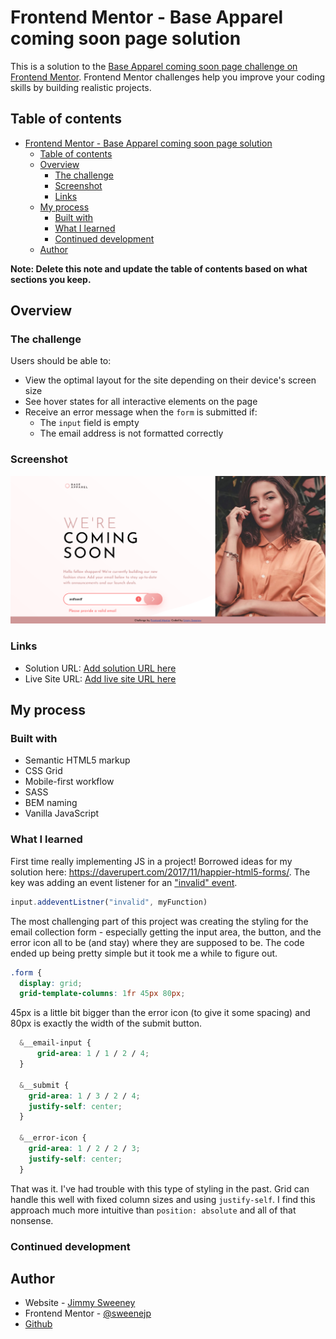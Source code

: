 # Frontend Mentor - Base Apparel coming soon page solution

This is a solution to the [Base Apparel coming soon page challenge on Frontend Mentor](https://www.frontendmentor.io/challenges/base-apparel-coming-soon-page-5d46b47f8db8a7063f9331a0). Frontend Mentor challenges help you improve your coding skills by building realistic projects. 

## Table of contents

- [Frontend Mentor - Base Apparel coming soon page solution](#frontend-mentor---base-apparel-coming-soon-page-solution)
  - [Table of contents](#table-of-contents)
  - [Overview](#overview)
    - [The challenge](#the-challenge)
    - [Screenshot](#screenshot)
    - [Links](#links)
  - [My process](#my-process)
    - [Built with](#built-with)
    - [What I learned](#what-i-learned)
    - [Continued development](#continued-development)
  - [Author](#author)

**Note: Delete this note and update the table of contents based on what sections you keep.**

## Overview

### The challenge

Users should be able to:

- View the optimal layout for the site depending on their device's screen size
- See hover states for all interactive elements on the page
- Receive an error message when the `form` is submitted if:
  - The `input` field is empty
  - The email address is not formatted correctly

### Screenshot

![solution screenshot](/design/solution-screenshot.png)

### Links

- Solution URL: [Add solution URL here](https://your-solution-url.com)
- Live Site URL: [Add live site URL here](https://your-live-site-url.com)

## My process

### Built with

- Semantic HTML5 markup
- CSS Grid
- Mobile-first workflow
- SASS
- BEM naming
- Vanilla JavaScript

### What I learned

First time really implementing JS in a project! Borrowed ideas for my solution here: https://daverupert.com/2017/11/happier-html5-forms/. The key was adding an event listener for an ["invalid" event](https://developer.mozilla.org/en-US/docs/Web/API/HTMLInputElement/invalid_event).  

```js
input.addeventListner("invalid", myFunction)
```

The most challenging part of this project was creating the styling for the email collection form - especially getting the input area, the button, and the error icon all to be (and stay) where they are supposed to be. The code ended up being pretty simple but it took me a while to figure out. 

```css
.form {
  display: grid;
  grid-template-columns: 1fr 45px 80px;
```
45px is a little bit bigger than the error icon (to give it some spacing) and 80px is exactly the width of the submit button.

```css
  &__email-input {
      grid-area: 1 / 1 / 2 / 4;
  }

  &__submit {
    grid-area: 1 / 3 / 2 / 4; 
    justify-self: center; 
  }

  &__error-icon {
    grid-area: 1 / 2 / 2 / 3; 
    justify-self: center; 
  }
```
That was it. I've had trouble with this type of styling in the past. Grid can handle this well with fixed column sizes and using `justify-self`. I find this approach much more intuitive than `position: absolute` and all of that nonsense. 

### Continued development

## Author

- Website - [Jimmy Sweeney](https://jimmysweeney.page/)
- Frontend Mentor - [@sweenejp](https://www.frontendmentor.io/profile/sweenejp)
- [Github](https://github.com/sweenejp)

